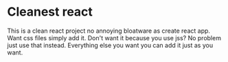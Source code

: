 # Cleanest react
This is a clean react project no annoying bloatware as create react app. 
Want css files simply add it. Don't want it because you use jss? No problem 
just use that instead. 
Everything else you want you can add it just as you want. 